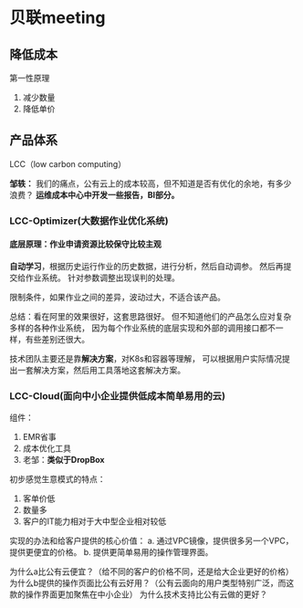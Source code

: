 # 贝联meeting

## 降低成本
第一性原理
1. 减少数量
2. 降低单价

## 产品体系
LCC（low carbon computing）

**邹轶：**
我们的痛点，公有云上的成本较高，但不知道是否有优化的余地，有多少浪费？
**运维成本中心中开发一些报告，BI部分。**

### LCC-Optimizer(大数据作业优化系统)
#### 底层原理：作业申请资源比较保守比较主观
**自动学习**，根据历史运行作业的历史数据，进行分析，然后自动调参。
然后再提交给作业系统。
针对参数调整出现误判的处理。

限制条件，如果作业之间的差异，波动过大，不适合该产品。

总结：看在阿里的效果很好，这套思路很好。
但不知道他们的产品怎么应对复杂多样的各种作业系统，
因为每个作业系统的底层实现和外部的调用接口都不一样，有些差别还很大。

技术团队主要还是靠**解决方案**，对K8s和容器等理解，
可以根据用户实际情况提出一套解决方案，然后用工具落地这套解决方案。

### LCC-Cloud(面向中小企业提供低成本简单易用的云)

组件：
1. EMR省事
2. 成本优化工具
3. 老邹：**类似于DropBox**

初步感觉生意模式的特点：
1. 客单价低
2. 数量多
3. 客户的IT能力相对于大中型企业相对较低

实现的办法和给客户提供的核心价值：
a. 通过VPC镜像，提供很多另一个VPC，提供更便宜的价格。
b. 提供更简单易用的操作管理界面。

为什么a比公有云便宜？（给不同的客户的价格不同，还是给大企业更好的价格）
为什么b提供的操作页面比公有云好用？（公有云面向的用户类型特别广泛，而这款的操作界面更加聚焦在中小企业）
为什么技术支持比公有云做的更好？



